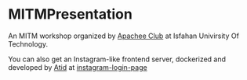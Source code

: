 # MITMPresentation



An MITM workshop organized by [Apachee Club](https://github.com/apachee-club/) at Isfahan Univirsity Of Technology.


You can also get an Instagram-like frontend server, dockerized and developed by [Atid](https://github.com/At1X/) at [instagram-login-page](https://github.com/At1X/instagram-login)
